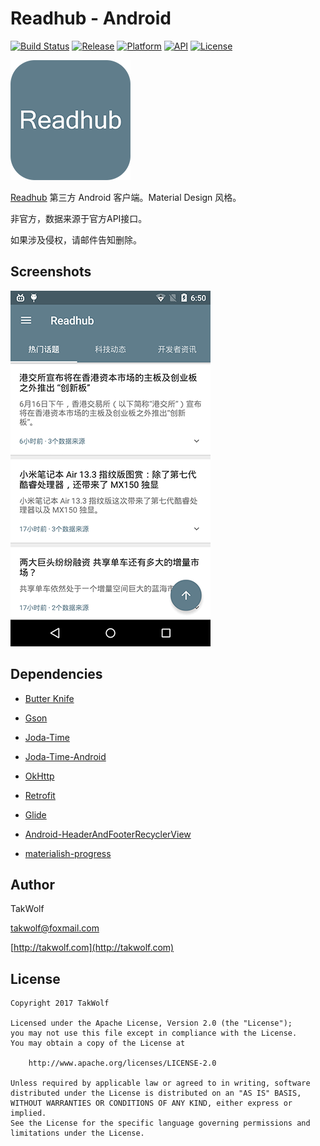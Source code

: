 # Readhub - Android #

[![Build Status](https://travis-ci.org/TakWolf/Readhub-Android.svg?branch=master)](https://travis-ci.org/TakWolf/Readhub-Android)
[![Release](https://img.shields.io/github/release/TakWolf/Readhub-Android.svg?style=flat)](https://github.com/TakWolf/Readhub-Android/releases/latest)
[![Platform](https://img.shields.io/badge/platform-Android-green.svg?style=flat)](https://www.android.com)
[![API](https://img.shields.io/badge/API-14%2B-brightgreen.svg?style=flat)](https://android-arsenal.com/api?level=14)
[![License](https://img.shields.io/github/license/TakWolf/Readhub-Android.svg?style=flat)](http://www.apache.org/licenses/LICENSE-2.0)

![Logo](app/src/main/res/mipmap-xxxhdpi/ic_launcher.png)

[Readhub](https://readhub.me) 第三方 Android 客户端。Material Design 风格。

非官方，数据来源于官方API接口。

如果涉及侵权，请邮件告知删除。

## Screenshots ##

![Image](art/screenshot_s.png)

## Dependencies ##

- [Butter Knife](https://github.com/JakeWharton/butterknife)

- [Gson](https://github.com/google/gson)

- [Joda-Time](http://www.joda.org/joda-time)

- [Joda-Time-Android](https://github.com/dlew/joda-time-android)

- [OkHttp](https://github.com/square/okhttp)

- [Retrofit](https://github.com/square/retrofit)

- [Glide](https://github.com/bumptech/glide)

- [Android-HeaderAndFooterRecyclerView](https://github.com/TakWolf/Android-HeaderAndFooterRecyclerView)

- [materialish-progress](https://github.com/pnikosis/materialish-progress)

## Author ##

TakWolf

[takwolf@foxmail.com](mailto:takwolf@foxmail.com)

[http://takwolf.com](http://takwolf.com)

## License ##

```
Copyright 2017 TakWolf

Licensed under the Apache License, Version 2.0 (the "License");
you may not use this file except in compliance with the License.
You may obtain a copy of the License at

    http://www.apache.org/licenses/LICENSE-2.0

Unless required by applicable law or agreed to in writing, software
distributed under the License is distributed on an "AS IS" BASIS,
WITHOUT WARRANTIES OR CONDITIONS OF ANY KIND, either express or implied.
See the License for the specific language governing permissions and
limitations under the License.
```
